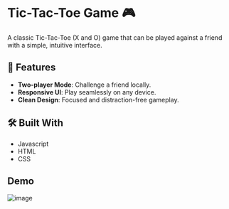 # Tic-Tac-Toe Game 🎮  

A classic Tic-Tac-Toe (X and O) game that can be played against a friend with a simple, intuitive interface. 
## 🚀 Features   
- **Two-player Mode**: Challenge a friend locally.  
- **Responsive UI**: Play seamlessly on any device.  
- **Clean Design**: Focused and distraction-free gameplay. 

## 🛠️ Built With  
- Javascript
- HTML
- CSS
  
## Demo
![image](https://github.com/user-attachments/assets/a6950cf8-9801-4321-ae67-e69f273252ba)

